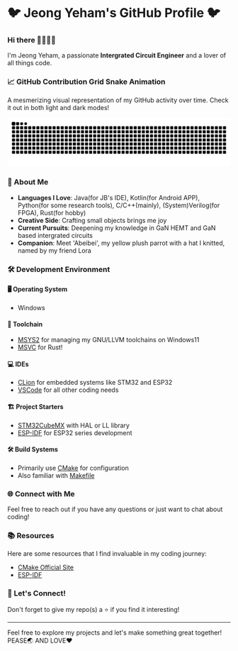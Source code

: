 # 🐦 Jeong Yeham's GitHub Profile 🐦

### Hi there 👋😘😘😘

I'm Jeong Yeham, a passionate **Intergrated Circuit Engineer** and a lover of all things code. 
### 📈 GitHub Contribution Grid Snake Animation
A mesmerizing visual representation of my GitHub activity over time. Check it out in both light and dark modes!

<picture>
  <source media="(prefers-color-scheme: dark)" srcset="https://raw.githubusercontent.com/jeongyeham/jeongyeham/output/github-contribution-grid-snake-dark.svg">
  <source media="(prefers-color-scheme: light)" srcset="https://raw.githubusercontent.com/jeongyeham/jeongyeham/output/github-contribution-grid-snake.svg">
  <img alt="github contribution grid snake animation" src="https://raw.githubusercontent.com/jeongyeham/jeongyeham/output/github-contribution-grid-snake.svg">
</picture>

### 👤 About Me

- **Languages I Love**: Java(for JB's IDE), Kotlin(for Android APP), Python(for some research tools), C/C++(mainly), (System)Verilog(for FPGA), Rust(for hobby)
- **Creative Side**: Crafting small objects brings me joy
- **Current Pursuits**: Deepening my knowledge in GaN HEMT and GaN based intergrated circuits
- **Companion**: Meet 'Abeibei', my yellow plush parrot with a hat I knitted, named by my friend Lora

### 🛠️ Development Environment

#### 🖥️ Operating System
- Windows

#### 🔧 Toolchain
- [MSYS2](https://www.msys2.org) for managing my GNU/LLVM toolchains on Windows11
- [MSVC](https://visualstudio.microsoft.com/) for Rust!

#### 💻 IDEs
- [CLion](https://www.jetbrains.com/clion) for embedded systems like STM32 and ESP32
- [VSCode](https://code.visualstudio.com) for all other coding needs

#### 🏗️ Project Starters
- [STM32CubeMX](https://www.st.com/en/development-tools/stm32cubemx) with HAL or LL library
- [ESP-IDF](https://www.espressif.com.cn/zh-hans/products/sdks/esp-idf) for ESP32 series development

#### 🛠️ Build Systems
- Primarily use [CMake](https://cmake.org/) for configuration
- Also familiar with [Makefile](https://www.gnu.org/software/make/)

### 🌐 Connect with Me
Feel free to reach out if you have any questions or just want to chat about coding!

### 📚 Resources
Here are some resources that I find invaluable in my coding journey:
- [CMake Official Site](https://cmake.org/)
- [ESP-IDF](https://github.com/espressif/esp-idf)

### 🎉 Let's Connect!
Don't forget to give my repo(s) a ⭐ if you find it interesting!

---

Feel free to explore my projects and let's make something great together!  
PEASE🌏 AND LOVE❤️
